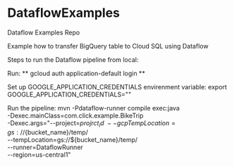 # DataflowExamples
Dataflow Examples Repo

Example how to transfer BigQuery table to Cloud SQL using Dataflow

Steps to run the Dataflow pipeline from local:

Run:
  ** gcloud auth application-default login **

Set up GOOGLE_APPLICATION_CREDENTIALS envirenment variable:
  export GOOGLE_APPLICATION_CREDENTIALS="<your path for the key>"
  
 Run the pipeline:
  mvn -Pdataflow-runner compile exec:java \
    -Dexec.mainClass=com.click.example.BikeTrip \
    -Dexec.args="--project=${projrct_id} \
    --gcpTempLocation=gs://${bucket_name}/temp/ \
    --tempLocation=gs://${bucket_name}/temp/ \
    --runner=DataflowRunner \
    --region=us-central1"
  
 

